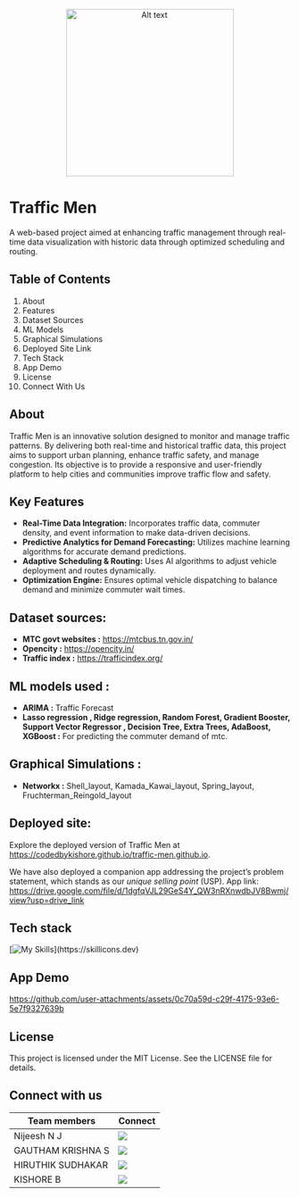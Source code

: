 <p align="center">
  <img src="https://github.com/user-attachments/assets/d63ec84a-0758-4869-b212-8f7c4acca1a8" alt="Alt text" width="300">
</p>

# Traffic Men 
A web-based project aimed at enhancing traffic management through real-time data visualization with historic data through optimized scheduling and routing.

## Table of Contents

1) About
2) Features
3) Dataset Sources
4) ML Models 
5) Graphical Simulations
6) Deployed Site Link
7) Tech Stack
8) App Demo
9) License
10) Connect With Us

## About

Traffic Men is an innovative solution designed to monitor and manage traffic patterns. By delivering both real-time and historical traffic data, this project aims to support urban planning, enhance traffic safety, and manage congestion. Its objective is to provide a responsive and user-friendly platform to help cities and communities improve traffic flow and safety.


## Key Features

- **Real-Time Data Integration:** Incorporates traffic data, commuter density, and event information to make data-driven decisions.
- **Predictive Analytics for Demand Forecasting:** Utilizes machine learning algorithms for accurate demand predictions.
- **Adaptive Scheduling & Routing:** Uses AI algorithms to adjust vehicle deployment and routes dynamically.
- **Optimization Engine:** Ensures optimal vehicle dispatching to balance demand and minimize commuter wait times.
  
## Dataset sources:
- **MTC govt websites :** https://mtcbus.tn.gov.in/
- **Opencity :** https://opencity.in/
- **Traffic index :** https://trafficindex.org/

## ML models used :
 - **ARIMA :**  Traffic Forecast
 - **Lasso regression , Ridge regression, Random Forest, Gradient Booster, Support Vector Regressor , Decision Tree, Extra Trees, AdaBoost, XGBoost :** For predicting the commuter demand of mtc.

## Graphical Simulations :
- **Networkx :** Shell_layout, Kamada_Kawai_layout, Spring_layout, Fruchterman_Reingold_layout

  
## Deployed site:

Explore the deployed version of Traffic Men at https://codedbykishore.github.io/traffic-men.github.io.

We have also deployed a companion app addressing the project’s problem statement, which stands as our *unique selling point* (USP).
App link: https://drive.google.com/file/d/1dgfqVJL29GeS4Y_QW3nRXnwdbJV8Bwmj/view?usp=drive_link


## Tech stack

[![My Skills](https://skillicons.dev/icons?i=html,css,java,python,gcp,figma,vscode,git,js,sklearn,matlab,pycharm,androidstudio,bsd,bootstrap,)](https://skillicons.dev)

## App Demo
https://github.com/user-attachments/assets/0c70a59d-c29f-4175-93e6-5e7f9327639b



## License
This project is licensed under the MIT License. See the LICENSE file for details.

## Connect with us

Team members  | Connect 
------------- | ---------------------------------------------------------------------------------------------------------------------------------------------------------------------
Nijeesh N J   |  [<img src="https://img.shields.io/badge/linkedin-%230077B5.svg?&style=for-the-badge&logo=linkedin&logoColor=white" />](https://linkedin.com/in/nijeesh-nj-062468285)
GAUTHAM KRISHNA S  | [<img src="https://img.shields.io/badge/linkedin-%230077B5.svg?&style=for-the-badge&logo=linkedin&logoColor=white" />](https://linkedin.com/in/heyitsgautham)
HIRUTHIK SUDHAKAR   |  [<img src="https://img.shields.io/badge/linkedin-%230077B5.svg?&style=for-the-badge&logo=linkedin&logoColor=white" />](https://linkedin.com/in/hiruthik-sudhakar)
KISHORE B     |  [<img src="https://img.shields.io/badge/linkedin-%230077B5.svg?&style=for-the-badge&logo=linkedin&logoColor=white" />](https://linkedin.com/in/k-i-s-h-o-r-e)




